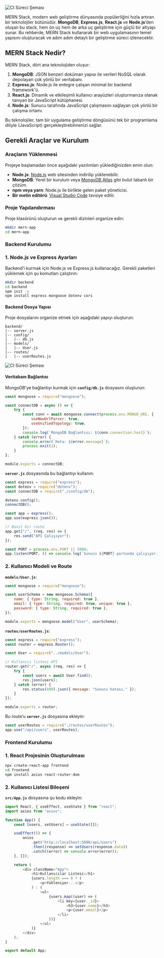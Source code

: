 ![CI Süreci Şeması](https://almablog-media.s3.ap-south-1.amazonaws.com/MERN_Stack_9437df2ba9_62af1dd3fc.png)

MERN Stack, modern web geliştirme dünyasında popülerliğini hızla artıran bir teknolojiler bütünüdür. **MongoDB**, **Express.js**, **React.js** ve **Node.js**’den oluşan bu stack, hem ön uç hem de arka uç geliştirme için güçlü bir altyapı sunar. Bu rehberde, MERN Stack kullanarak bir web uygulamasının temel yapısını oluşturacak ve adım adım detaylı bir geliştirme süreci izlenecektir.

## MERN Stack Nedir?

MERN Stack, dört ana teknolojiden oluşur:

1. **MongoDB**: JSON benzeri doküman yapısı ile verileri NoSQL olarak depolayan çok yönlü bir veritabanı.
2. **Express.js**: Node.js ile entegre çalışan minimal bir backend framework'ü.
3. **React.js**: Dinamik ve etkileşimli kullanıcı arayüzleri oluşturmanıza olanak tanıyan bir JavaScript kütüphanesi.
4. **Node.js**: Sunucu tarafında JavaScript çalışmasını sağlayan çok yönlü bir çalışma ortamı.

Bu teknolojiler, tam bir uygulama geliştirme döngüsünü tek bir programlama diliyle (JavaScript) gerçekleştirebilmenizi sağlar.

## Gerekli Araçlar ve Kurulum

### Araçların Yüklenmesi

Projeye başlamadan önce aşağıdaki yazılımları yüklediğinizden emin olun:

-   **Node.js**: [Node.js](https://nodejs.org) web sitesinden indirilip yüklenebilir.
-   **MongoDB**: Yerel bir kurulum veya [MongoDB Atlas](https://www.mongodb.com/cloud/atlas) gibi bulut tabanlı bir çözüm.
-   **npm veya yarn**: Node.js ile birlikte gelen paket yöneticisi.
-   **Bir metin editörü**: [Visual Studio Code](https://code.visualstudio.com/) tavsiye edilir.

### Proje Yapılandırması

Proje klasörünü oluşturun ve gerekli dizinleri organize edin:

```bash
mkdir mern-app
cd mern-app
```

### Backend Kurulumu

### 1. Node.js ve Express Ayarları

Backend’i kurmak için Node.js ve Express.js kullanacağız. Gerekli paketleri yüklemek için şu komutları çalıştırın:

```bash
mkdir backend
cd backend
npm init -y
npm install express mongoose dotenv cors
```

#### Backend Dosya Yapısı

Proje dosyalarını organize etmek için aşağıdaki yapıyı oluşturun:

```
backend/
|-- server.js
|-- config/
|   |-- db.js
|-- models/
|   |-- User.js
|-- routes/
|   |-- userRoutes.js
```

![CI Süreci Şeması](https://www.datocms-assets.com/48294/1671537942-mern-stack-1-mern-stack.png?auto=format)

#### Veritabanı Bağlantısı

MongoDB’ye bağlantıyı kurmak için **`config/db.js`** dosyasını oluşturun:

```javascript
const mongoose = require("mongoose");

const connectDB = async () => {
    try {
        const conn = await mongoose.connect(process.env.MONGO_URI, {
            useNewUrlParser: true,
            useUnifiedTopology: true,
        });
        console.log(`MongoDB Bağlantısı: ${conn.connection.host}`);
    } catch (error) {
        console.error(`Hata: ${error.message}`);
        process.exit(1);
    }
};

module.exports = connectDB;
```

**`server.js`** dosyasında bu bağlantıyı kullanın:

```javascript
const express = require("express");
const dotenv = require("dotenv");
const connectDB = require("./config/db");

dotenv.config();
connectDB();

const app = express();
app.use(express.json());

// Basit bir route
app.get("/", (req, res) => {
    res.send("API Çalışıyor");
});

const PORT = process.env.PORT || 5000;
app.listen(PORT, () => console.log(`Sunucu ${PORT} portunda çalışıyor.`));
```

### 2. Kullanıcı Modeli ve Route

**`models/User.js`**:

```javascript
const mongoose = require("mongoose");

const userSchema = new mongoose.Schema({
    name: { type: String, required: true },
    email: { type: String, required: true, unique: true },
    password: { type: String, required: true },
});

module.exports = mongoose.model("User", userSchema);
```

**`routes/userRoutes.js`**:

```javascript
const express = require("express");
const router = express.Router();

const User = require("../models/User");

// Kullanıcı listesi API
router.get("/", async (req, res) => {
    try {
        const users = await User.find();
        res.json(users);
    } catch (error) {
        res.status(500).json({ message: "Sunucu hatası." });
    }
});

module.exports = router;
```

Bu route’u **`server.js`** dosyasına ekleyin:

```javascript
const userRoutes = require("./routes/userRoutes");
app.use("/api/users", userRoutes);
```

### Frontend Kurulumu

### 1. React Projesinin Oluşturulması

```bash
npx create-react-app frontend
cd frontend
npm install axios react-router-dom
```

### 2. Kullanıcı Listesi Bileşeni

**`src/App.js`** dosyasına şu kodu ekleyin:

```javascript
import React, { useEffect, useState } from "react";
import axios from "axios";

function App() {
    const [users, setUsers] = useState([]);

    useEffect(() => {
        axios
            .get("http://localhost:5000/api/users")
            .then((response) => setUsers(response.data))
            .catch((error) => console.error(error));
    }, []);

    return (
        <div className="App">
            <h1>Kullanıcılar Listesi</h1>
            {users.length === 0 ? (
                <p>Yükleniyor...</p>
            ) : (
                <ul>
                    {users.map((user) => (
                        <li key={user._id}>
                            <h3>{user.name}</h3>
                            <p>{user.email}</p>
                        </li>
                    ))}
                </ul>
            )}
        </div>
    );
}

export default App;
```
